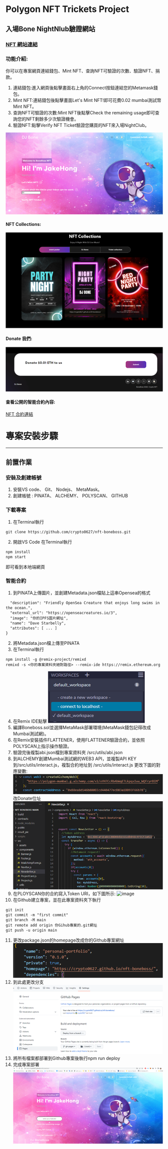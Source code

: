 # Polygon NFT Trickets Project
入場Bone NightNlub驗證網站
----
### [NFT 網站連結](https://crypto0627.github.io/nft-boneboss/)

### 功能介紹:
你可以在專案網頁連結錢包、Mint NFT、查詢NFT可驗證的次數、驗證NFT、捐款。

1. 連結錢包:進入網頁後點擊畫面右上角的Connect按鈕連結您的Metamask錢包。
2. Mint NFT:連結錢包後點擊畫面Let's Mint NFT!即可花費0.02 mumbai測試幣Mint NFT。
3. 查詢NFT可驗證的次數:Mint NFT後點擊Check the remaining usage即可查詢您的NFT剩餘多少次驗證機會。
4. 驗證NFT:點擊Verify NFT Ticket驗證您購買的NFT來入場NightClub。<br>

![image](https://github.com/crypto0627/nft-boneboss/blob/main/result_pic/Banner.png)

#### NFT Collections:
![image](https://github.com/crypto0627/nft-boneboss/blob/main/result_pic/NFT_Collection.png)

#### Donate 我們:
![image](https://github.com/crypto0627/nft-boneboss/blob/main/result_pic/donate.png)

#### 查看公開的智能合約內容:
[NFT 合約連結](https://mumbai.polygonscan.com/address/0xB8ea8d146b880EEcd440477ecD83a1DD93F66b78#writeContract)

# 專案安裝步驟
----
## 前置作業
### 安裝及創建帳號
1. 安裝VS code、 Git、 Nodejs、 MetaMask。
2. 創建帳號 : PINATA、 ALCHEMY、 POLYSCAN、 GITHUB

### 下載專案
1. 在Terminal執行
```
git clone https://github.com/crypto0627/nft-boneboss.git
```
2. 開啟VS Code 在Terminal執行
```
npm install
npm start
```
即可看到本地端網頁
### 智能合約
1. 到PINATA上傳圖片，並創建Metadata.json檔貼上這串Opensea的格式<br>
```{
  "description": "Friendly OpenSea Creature that enjoys long swims in the ocean.", 
  "external_url": "https://openseacreatures.io/3", 
  "image": "你的IPFS圖片網址", 
  "name": "Dave Starbelly",
  "attributes": [ ... ]
}
```
2. 將Metadata.json檔上傳至PINATA
3. 在Terminal執行
```
npm install -g @remix-project/remixd
remixd -s <你的專案資料夾絕對路徑> --remix-ide https://remix.ethereum.org
```
4. 在Remix IDE點擊
![image](https://github.com/crypto0627/nft-boneboss/blob/main/result_pic/Remix_localhost.png)
5. 編譯Boneboss.sol並選擇MetaMask部署環境(MetaMask錢包記得改成Mumbai測試網)。
6. 在Remix安裝插件FLATTENER，使用FLATTENER驗證合約，並依照POLYSCAN上指示操作驗證。
7. 驗證完後複製abi.json檔到專案資料夾 /src/utils/abi.json
8. 到ALCHEMY創建Mumbai測試網的WEB3 API，並複製API KEY到/src/utils/interact.js，複製合約地址到 /src/utils/interact.js 更改下圖的對應變數:
![image](https://github.com/crypto0627/nft-boneboss/blob/main/result_pic/contract_change.png)
改Donate位址
![image](https://github.com/crypto0627/nft-boneboss/blob/main/result_pic/changedonate.png)
9. 在PLOYSCAN你的合約寫入Token URI，如下圖所示:
![image](https://github.com/crypto0627/nft-boneboss/blob/main/result_pic/setTokenURI.png.png)
10. 在Github建立專案，並在此專案資料夾下執行
```
git init
git commit -m "first commit"
git branch -M main
git remote add origin 你Gihub專案的.git網址
git push -u origin main
```
11. 更改package.json的homepage改成你的Github專案網址
![image](https://github.com/crypto0627/nft-boneboss/blob/main/result_pic/githomepage.png)
12. 到此處更改分支
![image](https://github.com/crypto0627/nft-boneboss/blob/main/result_pic/githubpage.png)
13. 將所有檔案都部署到Github專案後執行npm run deploy
14. 完成專案部署
![image](https://github.com/crypto0627/nft-boneboss/blob/main/result_pic/complete.png)